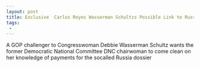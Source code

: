 ```yaml
---
layout: post
title: Exclusive  Carlos Reyes Wasserman Schultzs Possible Link to Russia Dossier Shows Need to Drain the Swamp
tags:
 -
---
```

A GOP challenger to Congresswoman Debbie Wasserman Schultz wants the former Democratic National Committee DNC chairwoman to come clean on her knowledge of payments for the socalled Russia dossier

